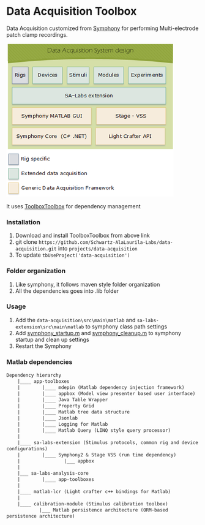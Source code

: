 # Data Acquisition Toolbox

Data Acquisition customized from [Symphony](http://symphony-das.github.io/) for performing Multi-electrode patch clamp recordings.

![Architecture](etc/acquistion.png)

It uses [ToolboxToolbox](https://github.com/ToolboxHub/ToolboxToolbox) for dependency management

### Installation

1. Download and install ToolboxToolbox from above link
2. git clone  `https://github.com/Schwartz-AlaLaurila-Labs/data-acquisition.git` into  `projects/data-acquisition`
3. To update `tbUseProject('data-acquisition')`

### Folder organization

1. Like symphony, it follows maven style folder organization
2. All the dependencies goes into .lib folder

### Usage

1. Add the `data-acquisition\src\main\matlab` and `sa-labs-extension\src\main\matlab` to symphony class path settings
2. Add [symphony_startup.m](./src/main/matlab/symphony_startup.m) and [symphony_cleanup.m](./src/main/matlab/symphony_cleanup.m) to symphony startup and clean up settings
3. Restart the Symphony

### Matlab dependencies

    Dependency hierarchy
        |____ app-toolboxes
        |        |____ mdepin (Matlab dependency injection framework) 
        |        |____ appbox (Model view presenter based user interface)
        |        |____ Java Table Wrapper
        |        |____ Property Grid     
        |        |____ Matlab tree data structure  
        |        |____ Jsonlab 
        |        |____ Logging for Matlab        
        |        |____ Matlab Query (LINQ style query processor)         
        |
        |____ sa-labs-extension (Stimulus protocols, common rig and device configurations)
        |        |____ Symphony2 & Stage VSS (run time dependency)
        |                |___ appbox 
        |                
        |___ sa-labs-analysis-core
        |        |____ app-toolboxes                            
        |
        |____ matlab-lcr (Light crafter c++ bindings for Matlab)
        |
        |____ calibration-module (Stimulus calibration toolbox)
                |___ Matlab persistence architecture (ORM-based persistence architecture)

